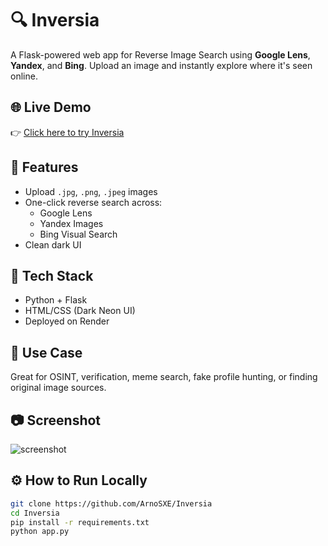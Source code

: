 # 🔍 Inversia

A Flask-powered web app for Reverse Image Search using **Google Lens**, **Yandex**, and **Bing**. Upload an image and instantly explore where it's seen online.

## 🌐 Live Demo
👉 [Click here to try Inversia](https://inversia-ba86.onrender.com)

## 🚀 Features
- Upload `.jpg`, `.png`, `.jpeg` images
- One-click reverse search across:
  - Google Lens
  - Yandex Images
  - Bing Visual Search
- Clean dark UI

## 📁 Tech Stack
- Python + Flask
- HTML/CSS (Dark Neon UI)
- Deployed on Render

## 🧠 Use Case
Great for OSINT, verification, meme search, fake profile hunting, or finding original image sources.

## 📷 Screenshot
![screenshot](static/screenshot.png) <!-- optional if you have one -->

## ⚙️ How to Run Locally
```bash
git clone https://github.com/ArnoSXE/Inversia
cd Inversia
pip install -r requirements.txt
python app.py
